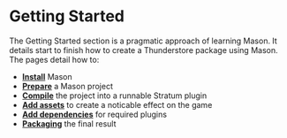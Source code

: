 # Getting Started

The Getting Started section is a pragmatic approach of learning Mason. It details start to finish how to create a Thunderstore package using Mason.  
The pages detail how to:

- [**Install**](installation.md) Mason
- [**Prepare**](preparation.md) a Mason project
- [**Compile**](compilation.md) the project into a runnable Stratum plugin
- [**Add assets**](asset_management.md) to create a noticable effect on the game
- [**Add dependencies**](dependencies.md) for required plugins
- [**Packaging**](packaging.md) the final result
